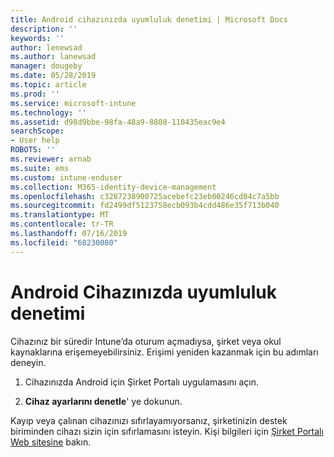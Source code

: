 ```yaml
---
title: Android cihazınızda uyumluluk denetimi | Microsoft Docs
description: ''
keywords: ''
author: lenewsad
ms.author: lanewsad
manager: dougeby
ms.date: 05/28/2019
ms.topic: article
ms.prod: ''
ms.service: microsoft-intune
ms.technology: ''
ms.assetid: d98d9bbe-98fa-48a9-8808-110435eac9e4
searchScope:
- User help
ROBOTS: ''
ms.reviewer: arnab
ms.suite: ems
ms.custom: intune-enduser
ms.collection: M365-identity-device-management
ms.openlocfilehash: c3287238900725acebefc23eb00246cd04c7a5bb
ms.sourcegitcommit: fd2499df5123758ecb093b4cdd486e35f713b040
ms.translationtype: MT
ms.contentlocale: tr-TR
ms.lasthandoff: 07/16/2019
ms.locfileid: "68230080"
---
```

# <a name="check-compliance-on-your-android-device"></a>Android Cihazınızda uyumluluk denetimi

Cihazınız bir süredir Intune’da oturum açmadıysa, şirket veya okul kaynaklarına erişemeyebilirsiniz. Erişimi yeniden kazanmak için bu adımları deneyin.  

1. Cihazınızda Android için Şirket Portalı uygulamasını açın.  

2. **Cihaz ayarlarını denetle**' ye dokunun.   

Kayıp veya çalınan cihazınızı sıfırlayamıyorsanız, şirketinizin destek biriminden cihazı sizin için sıfırlamasını isteyin. Kişi bilgileri için [Şirket Portalı Web sitesine](https://go.microsoft.com/fwlink/?linkid=2010980) bakın.  

